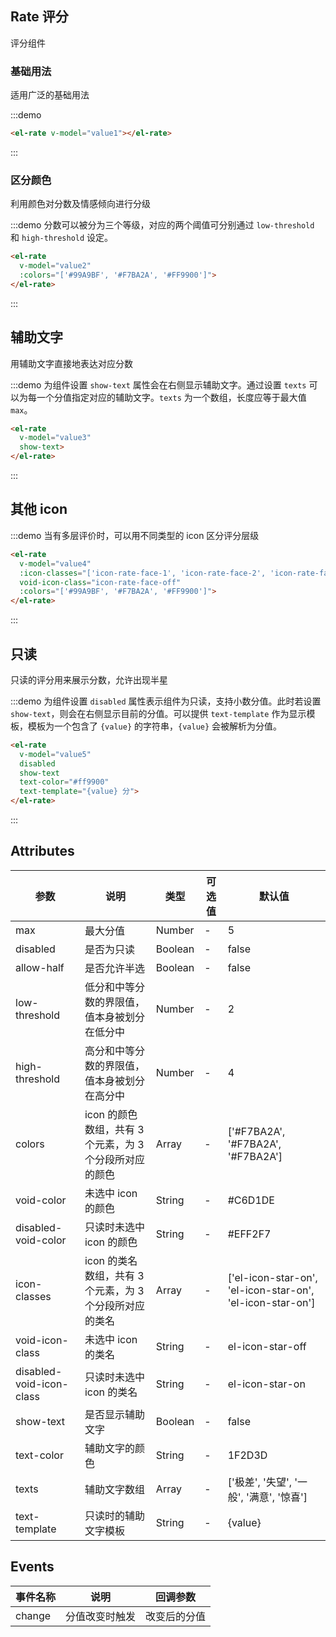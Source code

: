 <script>
  export default {
    data() {
      return {
        value1: null,
        value2: null,
        value3: null,
        value4: null,
        value5: 3.7
      };
    }
  }
</script>
<style>
  .demo-box.demo-rate {
    margin: 20px 0;
  }
</style>

## Rate 评分

评分组件
 
### 基础用法

适用广泛的基础用法

:::demo
``` html
<el-rate v-model="value1"></el-rate>
```
:::

### 区分颜色

利用颜色对分数及情感倾向进行分级

:::demo 分数可以被分为三个等级，对应的两个阈值可分别通过 `low-threshold` 和 `high-threshold` 设定。
``` html
<el-rate
  v-model="value2"
  :colors="['#99A9BF', '#F7BA2A', '#FF9900']">
</el-rate>
```
:::

## 辅助文字

用辅助文字直接地表达对应分数

:::demo 为组件设置 `show-text` 属性会在右侧显示辅助文字。通过设置 `texts` 可以为每一个分值指定对应的辅助文字。`texts` 为一个数组，长度应等于最大值 `max`。
``` html
<el-rate
  v-model="value3"
  show-text>
</el-rate>
```
:::

## 其他 icon

:::demo 当有多层评价时，可以用不同类型的 icon 区分评分层级
``` html
<el-rate
  v-model="value4"
  :icon-classes="['icon-rate-face-1', 'icon-rate-face-2', 'icon-rate-face-3']"
  void-icon-class="icon-rate-face-off"
  :colors="['#99A9BF', '#F7BA2A', '#FF9900']">
</el-rate>
```
:::

## 只读

只读的评分用来展示分数，允许出现半星

:::demo 为组件设置 `disabled` 属性表示组件为只读，支持小数分值。此时若设置 `show-text`，则会在右侧显示目前的分值。可以提供 `text-template` 作为显示模板，模板为一个包含了 `{value}` 的字符串，`{value}` 会被解析为分值。
``` html
<el-rate
  v-model="value5"
  disabled
  show-text
  text-color="#ff9900"
  text-template="{value} 分">
</el-rate>
```
:::

## Attributes
| 参数      | 说明    | 类型      | 可选值       | 默认值   |
|---------- |-------- |---------- |-------------  |-------- |
| max | 最大分值 | Number | - | 5 |
| disabled | 是否为只读 | Boolean | - | false |
| allow-half | 是否允许半选 | Boolean | - | false |
| low-threshold | 低分和中等分数的界限值，值本身被划分在低分中 | Number | - | 2 |
| high-threshold | 高分和中等分数的界限值，值本身被划分在高分中 | Number | - | 4 |
| colors | icon 的颜色数组，共有 3 个元素，为 3 个分段所对应的颜色 | Array | - | ['#F7BA2A', '#F7BA2A', '#F7BA2A'] |
| void-color | 未选中 icon 的颜色 | String | - | #C6D1DE |
| disabled-void-color | 只读时未选中 icon 的颜色 | String | - | #EFF2F7 |
| icon-classes | icon 的类名数组，共有 3 个元素，为 3 个分段所对应的类名 | Array | - | ['el-icon-star-on', 'el-icon-star-on', 'el-icon-star-on'] |
| void-icon-class | 未选中 icon 的类名 | String | - | el-icon-star-off |
| disabled-void-icon-class | 只读时未选中 icon 的类名 | String | - | el-icon-star-on |
| show-text | 是否显示辅助文字 | Boolean | - | false |
| text-color | 辅助文字的颜色 | String | - | 1F2D3D |
| texts | 辅助文字数组 | Array | - | ['极差', '失望', '一般', '满意', '惊喜'] |
| text-template | 只读时的辅助文字模板 | String | - | {value} |

## Events
| 事件名称      | 说明    | 回调参数      |
|---------- |-------- |---------- |
| change | 分值改变时触发 | 改变后的分值 |

